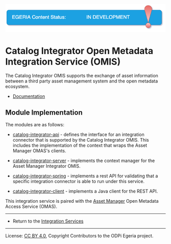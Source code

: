 <!-- SPDX-License-Identifier: CC-BY-4.0 -->
<!-- Copyright Contributors to the ODPi Egeria project 2020. -->

![InDev](../../../images/egeria-content-status-in-development.png#pagewidth)

# Catalog Integrator Open Metadata Integration Service (OMIS)

The Catalog Integrator OMIS supports the exchange of asset information between a
third party asset management system and the open metadata ecosystem.

* [Documentation](https://egeria-project.org/services/omis/catalog-integrator/overview)

## Module Implementation

The modules are as follows:

* [catalog-integrator-api](catalog-integrator-api) - defines the interface for an integration
connector that is supported by the Catalog Integrator OMIS. This includes the implementation
of the context that wraps the Asset Manager OMAS's clients.

* [catalog-integrator-server](catalog-integrator-server) - implements the context manager for
the Asset Manager Integrator OMIS.

* [catalog-integrator-spring](catalog-integrator-spring) - implements a rest API for validating that a specific
integration connector is able to run under this service.

* [catalog-integrator-client](catalog-integrator-client) - implements a Java client for the REST API.

This integration service is paired with the [Asset Manager](../../access-services/asset-manager)
Open Metadata Access Service (OMAS).



----

* Return to the [Integration Services](..)

----
License: [CC BY 4.0](https://creativecommons.org/licenses/by/4.0/),
Copyright Contributors to the ODPi Egeria project.